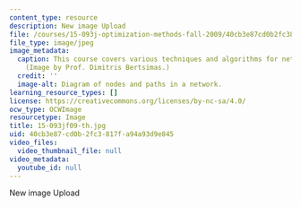 ```yaml
---
content_type: resource
description: New image Upload
file: /courses/15-093j-optimization-methods-fall-2009/40cb3e87cd0b2fc3817fa94a93d9e845_15-093jf09-th.jpg
file_type: image/jpeg
image_metadata:
  caption: This course covers various techniques and algorithms for network optimization.
    (Image by Prof. Dimitris Bertsimas.)
  credit: ''
  image-alt: Diagram of nodes and paths in a network.
learning_resource_types: []
license: https://creativecommons.org/licenses/by-nc-sa/4.0/
ocw_type: OCWImage
resourcetype: Image
title: 15-093jf09-th.jpg
uid: 40cb3e87-cd0b-2fc3-817f-a94a93d9e845
video_files:
  video_thumbnail_file: null
video_metadata:
  youtube_id: null
---
```

New image Upload